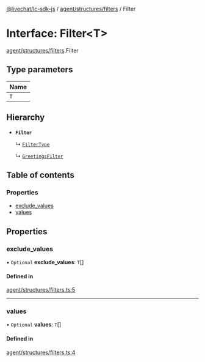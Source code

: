 [@livechat/lc-sdk-js](../README.md) / [agent/structures/filters](../modules/agent_structures_filters.md) / Filter

# Interface: Filter<T\>

[agent/structures/filters](../modules/agent_structures_filters.md).Filter

## Type parameters

| Name |
| :------ |
| `T` |

## Hierarchy

- **`Filter`**

  ↳ [`FilterType`](agent_structures_filters.FilterType.md)

  ↳ [`GreetingsFilter`](agent_structures_filters.GreetingsFilter.md)

## Table of contents

### Properties

- [exclude\_values](agent_structures_filters.Filter.md#exclude_values)
- [values](agent_structures_filters.Filter.md#values)

## Properties

### exclude\_values

• `Optional` **exclude\_values**: `T`[]

#### Defined in

[agent/structures/filters.ts:5](https://github.com/livechat/lc-sdk-js/blob/10347df/src/agent/structures/filters.ts#L5)

___

### values

• `Optional` **values**: `T`[]

#### Defined in

[agent/structures/filters.ts:4](https://github.com/livechat/lc-sdk-js/blob/10347df/src/agent/structures/filters.ts#L4)
